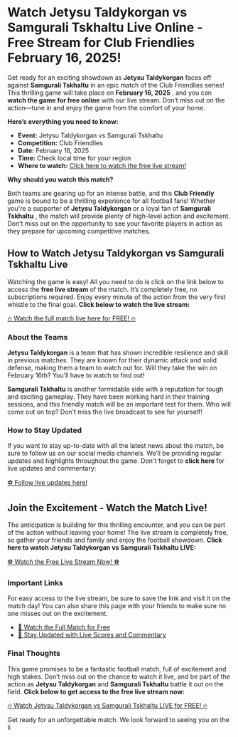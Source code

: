 # Watch Jetysu Taldykorgan vs Samgurali Tskhaltu Live Online - Free Stream for Club Friendlies February 16, 2025!

Get ready for an exciting showdown as **Jetysu Taldykorgan** faces off against **Samgurali Tskhaltu** in an epic match of the Club Friendlies series! This thrilling game will take place on **February 16, 2025** , and you can **watch the game for free online** with our live stream. Don’t miss out on the action—tune in and enjoy the game from the comfort of your home.

**Here’s everything you need to know:**

- **Event:** Jetysu Taldykorgan vs Samgurali Tskhaltu
- **Competition:** Club Friendlies
- **Date:** February 16, 2025
- **Time:** Check local time for your region
- **Where to watch:** [Click here to watch the free live stream!](https://tinyurl.com/livestreamfreeo?st=Jetysu+Taldykorgan+vs+Samgurali+Tskhaltu&si=ghc)

**Why should you watch this match?**

Both teams are gearing up for an intense battle, and this **Club Friendly** game is bound to be a thrilling experience for all football fans! Whether you're a supporter of **Jetysu Taldykorgan** or a loyal fan of **Samgurali Tskhaltu** , the match will provide plenty of high-level action and excitement. Don’t miss out on the opportunity to see your favorite players in action as they prepare for upcoming competitive matches.

## How to Watch Jetysu Taldykorgan vs Samgurali Tskhaltu Live

Watching the game is easy! All you need to do is click on the link below to access the **free live stream** of the match. It’s completely free, no subscriptions required. Enjoy every minute of the action from the very first whistle to the final goal. **Click below to watch the live stream:**

[🔥 Watch the full match live here for FREE! 🔥](https://tinyurl.com/livestreamfreeo?st=Jetysu+Taldykorgan+vs+Samgurali+Tskhaltu&si=ghc)

### About the Teams

**Jetysu Taldykorgan** is a team that has shown incredible resilience and skill in previous matches. They are known for their dynamic attack and solid defense, making them a team to watch out for. Will they take the win on February 16th? You’ll have to watch to find out!

**Samgurali Tskhaltu** is another formidable side with a reputation for tough and exciting gameplay. They have been working hard in their training sessions, and this friendly match will be an important test for them. Who will come out on top? Don’t miss the live broadcast to see for yourself!

### How to Stay Updated

If you want to stay up-to-date with all the latest news about the match, be sure to follow us on our social media channels. We’ll be providing regular updates and highlights throughout the game. Don't forget to **click here** for live updates and commentary:

[⚽ Follow live updates here!](https://tinyurl.com/livestreamfreeo?st=Jetysu+Taldykorgan+vs+Samgurali+Tskhaltu&si=ghc)

## Join the Excitement - Watch the Match Live!

The anticipation is building for this thrilling encounter, and you can be part of the action without leaving your home! The live stream is completely free, so gather your friends and family and enjoy the football showdown. **Click here to watch Jetysu Taldykorgan vs Samgurali Tskhaltu LIVE:**

[⚽️ Watch the Free Live Stream Now! ⚽️](https://tinyurl.com/livestreamfreeo?st=Jetysu+Taldykorgan+vs+Samgurali+Tskhaltu&si=ghc)

### Important Links

For easy access to the live stream, be sure to save the link and visit it on the match day! You can also share this page with your friends to make sure no one misses out on the excitement.

- [🔴 Watch the Full Match for Free](https://tinyurl.com/livestreamfreeo?st=Jetysu+Taldykorgan+vs+Samgurali+Tskhaltu&si=ghc)
- [📲 Stay Updated with Live Scores and Commentary](https://tinyurl.com/livestreamfreeo?st=Jetysu+Taldykorgan+vs+Samgurali+Tskhaltu&si=ghc)

### Final Thoughts

This game promises to be a fantastic football match, full of excitement and high stakes. Don’t miss out on the chance to watch it live, and be part of the action as **Jetysu Taldykorgan** and **Samgurali Tskhaltu** battle it out on the field. **Click below to get access to the free live stream now:**

[🔥 Watch Jetysu Taldykorgan vs Samgurali Tskhaltu LIVE for FREE! 🔥](https://tinyurl.com/livestreamfreeo?st=Jetysu+Taldykorgan+vs+Samgurali+Tskhaltu&si=ghc)

Get ready for an unforgettable match. We look forward to seeing you on the li
